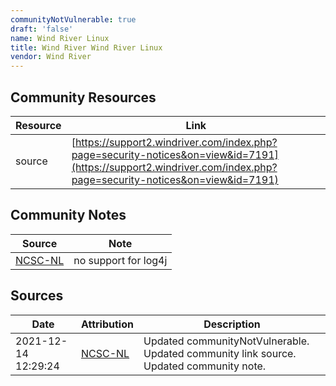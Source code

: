 ```yaml
---
communityNotVulnerable: true
draft: 'false'
name: Wind River Linux
title: Wind River Wind River Linux
vendor: Wind River
---
```



## Community Resources
| Resource | Link |
| --- | --- |
| source | [https://support2.windriver.com/index.php?page=security-notices&on=view&id=7191](https://support2.windriver.com/index.php?page=security-notices&on=view&id=7191) |

## Community Notes
| Source | Note |
| --- | --- |
| [NCSC-NL](https://github.com/NCSC-NL/log4shell/blob/main/software/README.md) | no support for log4j |

## Sources
| Date | Attribution | Description |
| --- | --- | --- |
| 2021-12-14 12:29:24 | [NCSC-NL](https://github.com/NCSC-NL/log4shell/blob/main/software/README.md) | Updated communityNotVulnerable. Updated community link source. Updated community note.  |
